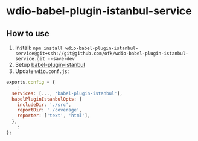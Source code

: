 # wdio-babel-plugin-istanbul-service

## How to use

1. Install: `npm install wdio-babel-plugin-istanbul-service@git+ssh://git@github.com/ofk/wdio-babel-plugin-istanbul-service.git --save-dev`
1. Setup [babel-plugin-istanbul](https://github.com/istanbuljs/babel-plugin-istanbul)
1. Update `wdio.conf.js`:

``` js
exports.config = {
    :
  services: [..., 'babel-plugin-istanbul'],
  babelPluginIstanbulOpts: {
    includeDir: './src',
    reportDir: './coverage',
    reporter: ['text', 'html'],
  },
    :
};
```
